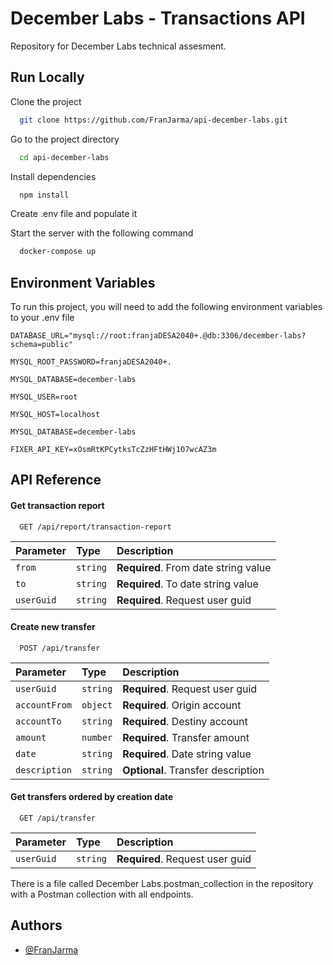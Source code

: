 
# December Labs - Transactions API

Repository for December Labs technical assesment.


## Run Locally

Clone the project

```bash
  git clone https://github.com/FranJarma/api-december-labs.git
```

Go to the project directory

```bash
  cd api-december-labs
```

Install dependencies

```bash
  npm install
```

Create .env file and populate it

Start the server with the following command

```bash
  docker-compose up
```


## Environment Variables

To run this project, you will need to add the following environment variables to your .env file

`DATABASE_URL="mysql://root:franjaDESA2040+.@db:3306/december-labs?schema=public"`

`MYSQL_ROOT_PASSWORD=franjaDESA2040+.`

`MYSQL_DATABASE=december-labs`

`MYSQL_USER=root`

`MYSQL_HOST=localhost`

`MYSQL_DATABASE=december-labs`

`FIXER_API_KEY=xOsmRtKPCytksTcZzHFtHWj1O7wcAZ3m`


## API Reference

#### Get transaction report

```http
  GET /api/report/transaction-report
```

| Parameter | Type     | Description                |
| :-------- | :------- | :------------------------- |
| `from` | `string` | **Required**. From date string value |
| `to` | `string` | **Required**. To date string value |
| `userGuid` | `string` | **Required**. Request user guid |

#### Create new transfer

```http
  POST /api/transfer
```

| Parameter | Type     | Description                       |
| :-------- | :------- | :-------------------------------- |
| `userGuid`      | `string` | **Required**. Request user guid |
| `accountFrom`      | `object` | **Required**. Origin account |
| `accountTo`      | `string` | **Required**. Destiny account |
| `amount`      | `number` | **Required**. Transfer amount |
| `date`      | `string` | **Required**. Date string value |
| `description`      | `string` | **Optional**. Transfer description |

#### Get transfers ordered by creation date

```http
  GET /api/transfer
```
| Parameter | Type     | Description                       |
| :-------- | :------- | :-------------------------------- |
| `userGuid`      | `string` | **Required**. Request user guid |

There is a file called December Labs.postman_collection in the repository with a Postman collection with all endpoints.

## Authors

- [@FranJarma](https://www.github.com/FranJarma)

